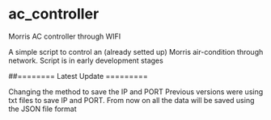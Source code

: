 # ac_controller
Morris AC controller through WIFI

A simple script to control an  (already setted up) Morris air-condition through network.
Script is in early development stages





##======== Latest Update =========

Changing the method to save the IP and PORT 
Previous versions were using txt files to save IP and PORT.
From now on all the data will be saved using the JSON file format
